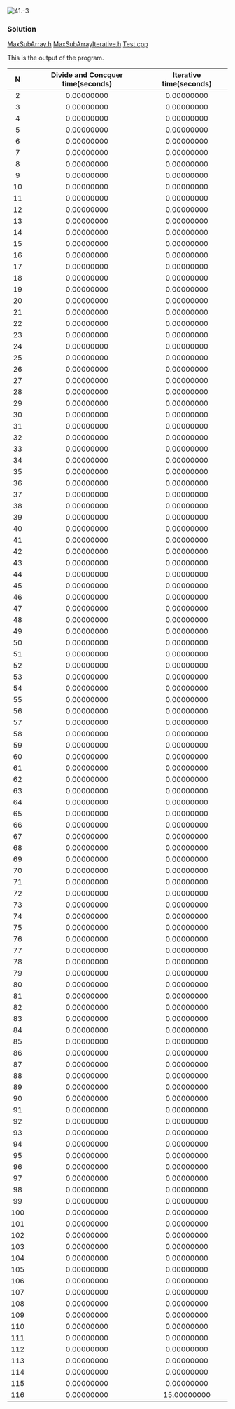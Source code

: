![41.-3](https://github.com/cpp-rakesh/introduction_to_algorithms_CLRS/blob/master/chapter_4_divide_and_conquer/4.1_the_maximum_subArray_problem/exercises/4.1-3/repo/4.1-3_problem.png)

### Solution
[MaxSubArray.h](https://github.com/cpp-rakesh/introduction_to_algorithms_CLRS/blob/master/chapter_4_divide_and_conquer/4.1_the_maximum_subArray_problem/exercises/4.1-3/repo/MaxSubArray.h)
[MaxSubArrayIterative.h](https://github.com/cpp-rakesh/introduction_to_algorithms_CLRS/blob/master/chapter_4_divide_and_conquer/4.1_the_maximum_subArray_problem/exercises/4.1-3/repo/MaxSubArrayIterative.h)
[Test.cpp](https://github.com/cpp-rakesh/introduction_to_algorithms_CLRS/blob/master/chapter_4_divide_and_conquer/4.1_the_maximum_subArray_problem/exercises/4.1-3/repo/Test.cpp)


This is the output of the program.

|   N     |  Divide and Concquer time(seconds)  | Iterative time(seconds)  |
|:-------:|:-----------------------------------:|:------------------------:|
|    2    |       0.00000000                    |      0.00000000          |
|    3	  |		  0.00000000					|	   0.00000000		   |
|    4	  |		  0.00000000					|	   0.00000000		   |
|    5	  |		  0.00000000					|	   0.00000000		   |
|    6	  |		  0.00000000					|	   0.00000000		   |
|    7	  |		  0.00000000					|	   0.00000000		   |
|    8	  |		  0.00000000					|	   0.00000000		   |
|    9	  |		  0.00000000					|	   0.00000000		   |
|    10	  |		  0.00000000					|	   0.00000000		   |
|    11	  |		  0.00000000					|	   0.00000000		   |
|    12	  |		  0.00000000					|	   0.00000000		   |
|    13	  |		  0.00000000					|	   0.00000000		   |
|    14	  |		  0.00000000					|	   0.00000000		   |
|    15	  |		  0.00000000					|	   0.00000000		   |
|    16	  |		  0.00000000					|	   0.00000000		   |
|    17	  |		  0.00000000					|	   0.00000000		   |
|    18	  |		  0.00000000					|	   0.00000000		   |
|    19	  |		  0.00000000					|	   0.00000000		   |
|    20	  |		  0.00000000					|	   0.00000000		   |
|    21	  |		  0.00000000					|	   0.00000000		   |
|    22	  |		  0.00000000					|	   0.00000000		   |
|    23	  |		  0.00000000					|	   0.00000000		   |
|    24	  |		  0.00000000					|	   0.00000000		   |
|    25	  |		  0.00000000					|	   0.00000000		   |
|    26	  |		  0.00000000					|	   0.00000000		   |
|    27	  |		  0.00000000					|	   0.00000000		   |
|    28	  |		  0.00000000					|	   0.00000000		   |
|    29	  |		  0.00000000					|	   0.00000000		   |
|    30	  |		  0.00000000					|	   0.00000000		   |
|    31	  |		  0.00000000					|	   0.00000000		   |
|    32	  |		  0.00000000					|	   0.00000000		   |
|    33	  |		  0.00000000					|	   0.00000000		   |
|    34	  |		  0.00000000					|	   0.00000000		   |
|    35	  |		  0.00000000					|	   0.00000000		   |
|    36	  |		  0.00000000					|	   0.00000000		   |
|    37	  |		  0.00000000					|	   0.00000000		   |
|    38	  |		  0.00000000					|	   0.00000000		   |
|    39	  |		  0.00000000					|	   0.00000000		   |
|    40	  |		  0.00000000					|	   0.00000000		   |
|    41	  |		  0.00000000					|	   0.00000000		   |
|    42	  |		  0.00000000					|	   0.00000000		   |
|    43	  |		  0.00000000					|	   0.00000000		   |
|    44	  |		  0.00000000					|	   0.00000000		   |
|    45	  |		  0.00000000					|	   0.00000000		   |
|    46	  |		  0.00000000					|	   0.00000000		   |
|    47	  |		  0.00000000					|	   0.00000000		   |
|    48	  |		  0.00000000					|	   0.00000000		   |
|    49	  |		  0.00000000					|	   0.00000000		   |
|    50	  |		  0.00000000					|	   0.00000000		   |
|    51	  |		  0.00000000					|	   0.00000000		   |
|    52	  |		  0.00000000					|	   0.00000000		   |
|    53	  |		  0.00000000					|	   0.00000000		   |
|    54	  |		  0.00000000					|	   0.00000000		   |
|    55	  |		  0.00000000					|	   0.00000000		   |
|    56	  |		  0.00000000					|	   0.00000000		   |
|    57	  |		  0.00000000					|	   0.00000000		   |
|    58	  |		  0.00000000					|	   0.00000000		   |
|    59	  |		  0.00000000					|	   0.00000000		   |
|    60	  |		  0.00000000					|	   0.00000000		   |
|    61	  |		  0.00000000					|	   0.00000000		   |
|    62	  |		  0.00000000					|	   0.00000000		   |
|    63	  |		  0.00000000					|	   0.00000000		   |
|    64	  |		  0.00000000					|	   0.00000000		   |
|    65	  |		  0.00000000					|	   0.00000000		   |
|    66	  |		  0.00000000					|	   0.00000000		   |
|    67	  |		  0.00000000					|	   0.00000000		   |
|    68	  |		  0.00000000					|	   0.00000000		   |
|    69	  |		  0.00000000					|	   0.00000000		   |
|    70	  |		  0.00000000					|	   0.00000000		   |
|    71	  |		  0.00000000					|	   0.00000000		   |
|    72	  |		  0.00000000					|	   0.00000000		   |
|    73	  |		  0.00000000					|	   0.00000000		   |
|    74	  |		  0.00000000					|	   0.00000000		   |
|    75	  |		  0.00000000					|	   0.00000000		   |
|    76	  |		  0.00000000					|	   0.00000000		   |
|    77	  |		  0.00000000					|	   0.00000000		   |
|    78	  |		  0.00000000					|	   0.00000000		   |
|    79	  |		  0.00000000					|	   0.00000000		   |
|    80	  |		  0.00000000					|	   0.00000000		   |
|    81	  |		  0.00000000					|	   0.00000000		   |
|    82	  |		  0.00000000					|	   0.00000000		   |
|    83	  |		  0.00000000					|	   0.00000000		   |
|    84	  |		  0.00000000					|	   0.00000000		   |
|    85	  |		  0.00000000					|	   0.00000000		   |
|    86	  |		  0.00000000					|	   0.00000000		   |
|    87	  |		  0.00000000					|	   0.00000000		   |
|    88	  |		  0.00000000					|	   0.00000000		   |
|    89	  |		  0.00000000					|	   0.00000000		   |
|    90	  |		  0.00000000					|	   0.00000000		   |
|    91	  |		  0.00000000					|	   0.00000000		   |
|    92	  |		  0.00000000					|	   0.00000000		   |
|    93	  |		  0.00000000					|	   0.00000000		   |
|    94	  |		  0.00000000					|	   0.00000000		   |
|    95	  |		  0.00000000					|	   0.00000000		   |
|    96	  |		  0.00000000					|	   0.00000000		   |
|    97	  |		  0.00000000					|	   0.00000000		   |
|    98	  |		  0.00000000					|	   0.00000000		   |
|    99	  |		  0.00000000					|	   0.00000000		   |
|    100  |		  0.00000000					|	   0.00000000		   |
|    101  |		  0.00000000					|	   0.00000000		   |
|    102  |		  0.00000000					|	   0.00000000		   |
|    103  |		  0.00000000					|	   0.00000000		   |
|    104  |		  0.00000000					|	   0.00000000		   |
|    105  |		  0.00000000					|	   0.00000000		   |
|    106  |		  0.00000000					|	   0.00000000		   |
|    107  |		  0.00000000					|	   0.00000000		   |
|    108  |		  0.00000000					|	   0.00000000		   |
|    109  |		  0.00000000					|	   0.00000000		   |
|    110  |		  0.00000000					|	   0.00000000		   |
|    111  |		  0.00000000					|	   0.00000000		   |
|    112  |		  0.00000000					|	   0.00000000		   |
|    113  |		  0.00000000					|	   0.00000000		   |
|    114  |		  0.00000000					|	   0.00000000		   |
|    115  |		  0.00000000					|	   0.00000000		   |
|    116  |       0.00000000                    |     15.00000000          |